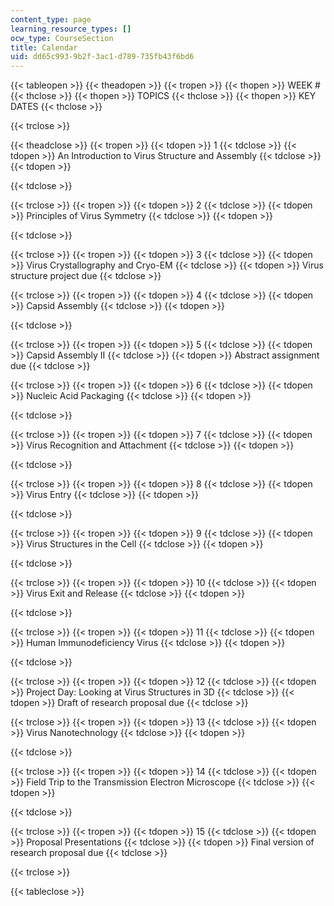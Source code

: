 ```yaml
---
content_type: page
learning_resource_types: []
ocw_type: CourseSection
title: Calendar
uid: dd65c993-9b2f-3ac1-d789-735fb43f6bd6
---
```


{{< tableopen >}}
{{< theadopen >}}
{{< tropen >}}
{{< thopen >}}
WEEK #
{{< thclose >}}
{{< thopen >}}
TOPICS
{{< thclose >}}
{{< thopen >}}
KEY DATES
{{< thclose >}}

{{< trclose >}}

{{< theadclose >}}
{{< tropen >}}
{{< tdopen >}}
1
{{< tdclose >}}
{{< tdopen >}}
An Introduction to Virus Structure and Assembly
{{< tdclose >}}
{{< tdopen >}}

{{< tdclose >}}

{{< trclose >}}
{{< tropen >}}
{{< tdopen >}}
2
{{< tdclose >}}
{{< tdopen >}}
Principles of Virus Symmetry
{{< tdclose >}}
{{< tdopen >}}

{{< tdclose >}}

{{< trclose >}}
{{< tropen >}}
{{< tdopen >}}
3
{{< tdclose >}}
{{< tdopen >}}
Virus Crystallography and Cryo-EM
{{< tdclose >}}
{{< tdopen >}}
Virus structure project due
{{< tdclose >}}

{{< trclose >}}
{{< tropen >}}
{{< tdopen >}}
4
{{< tdclose >}}
{{< tdopen >}}
Capsid Assembly
{{< tdclose >}}
{{< tdopen >}}

{{< tdclose >}}

{{< trclose >}}
{{< tropen >}}
{{< tdopen >}}
5
{{< tdclose >}}
{{< tdopen >}}
Capsid Assembly II
{{< tdclose >}}
{{< tdopen >}}
Abstract assignment due
{{< tdclose >}}

{{< trclose >}}
{{< tropen >}}
{{< tdopen >}}
6
{{< tdclose >}}
{{< tdopen >}}
Nucleic Acid Packaging
{{< tdclose >}}
{{< tdopen >}}

{{< tdclose >}}

{{< trclose >}}
{{< tropen >}}
{{< tdopen >}}
7
{{< tdclose >}}
{{< tdopen >}}
Virus Recognition and Attachment
{{< tdclose >}}
{{< tdopen >}}

{{< tdclose >}}

{{< trclose >}}
{{< tropen >}}
{{< tdopen >}}
8
{{< tdclose >}}
{{< tdopen >}}
Virus Entry
{{< tdclose >}}
{{< tdopen >}}

{{< tdclose >}}

{{< trclose >}}
{{< tropen >}}
{{< tdopen >}}
9
{{< tdclose >}}
{{< tdopen >}}
Virus Structures in the Cell
{{< tdclose >}}
{{< tdopen >}}

{{< tdclose >}}

{{< trclose >}}
{{< tropen >}}
{{< tdopen >}}
10
{{< tdclose >}}
{{< tdopen >}}
Virus Exit and Release
{{< tdclose >}}
{{< tdopen >}}

{{< tdclose >}}

{{< trclose >}}
{{< tropen >}}
{{< tdopen >}}
11
{{< tdclose >}}
{{< tdopen >}}
Human Immunodeficiency Virus
{{< tdclose >}}
{{< tdopen >}}

{{< tdclose >}}

{{< trclose >}}
{{< tropen >}}
{{< tdopen >}}
12
{{< tdclose >}}
{{< tdopen >}}
Project Day: Looking at Virus Structures in 3D
{{< tdclose >}}
{{< tdopen >}}
Draft of research proposal due
{{< tdclose >}}

{{< trclose >}}
{{< tropen >}}
{{< tdopen >}}
13
{{< tdclose >}}
{{< tdopen >}}
Virus Nanotechnology
{{< tdclose >}}
{{< tdopen >}}

{{< tdclose >}}

{{< trclose >}}
{{< tropen >}}
{{< tdopen >}}
14
{{< tdclose >}}
{{< tdopen >}}
Field Trip to the Transmission Electron Microscope
{{< tdclose >}}
{{< tdopen >}}

{{< tdclose >}}

{{< trclose >}}
{{< tropen >}}
{{< tdopen >}}
15
{{< tdclose >}}
{{< tdopen >}}
Proposal Presentations
{{< tdclose >}}
{{< tdopen >}}
Final version of research proposal due
{{< tdclose >}}

{{< trclose >}}

{{< tableclose >}}